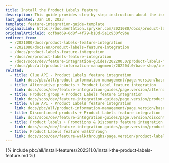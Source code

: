 ```yaml
---
title: Install the Product Labels feature
description: This guide provides step-by-step instruction about the isntallation of the Product Lables feature
last_updated: Jan 10, 2023
template: feature-integration-guide-template
originalLink: https://documentation.spryker.com/2021080/docs/product-labels-feature-integration
originalArticleId: ccfbad69-0d8f-4f79-b10d-5e1c930fc9be
redirect_from:
  - /2021080/docs/product-labels-feature-integration
  - /2021080/docs/en/product-labels-feature-integration
  - /docs/product-labels-feature-integration
  - /docs/en/product-labels-feature-integration
  - /docs/scos/dev/feature-integration-guides/202200.0/product-labels-feature-integration.html
  - /docs/pbc/all/product-information-management/202204.0/base-shop/install-and-upgrade/install-features/install-the-product-labels-feature.html
related:
  - title: Glue API - Product Labels feature integration
    link: docs/pbc/all/product-information-management/page.version/base-shop/install-and-upgrade/install-glue-api/install-the-product-labels-glue-api.html
  - title: Alternative products + Product Label feature integration
    link: docs/scos/dev/feature-integration-guides/page.version/alternative-products-product-label-feature-integration.html
  - title: Product group + Product Labels feature integration
    link: docs/scos/dev/feature-integration-guides/page.version/product-group-product-labels-feature-integration.html
  - title: Glue API - Product Labels feature integration
    link: docs/pbc/all/product-information-management/page.version/base-shop/install-and-upgrade/install-glue-api/install-the-product-labels-glue-api.html
  - title: Discontinued products + Product Labels feature integration
    link: docs/scos/dev/feature-integration-guides/page.version/discontinued-products-product-labels-feature-integration.html
  - title: Product labels + Promotions & Discounts feature integration
    link: docs/scos/dev/feature-integration-guides/page.version/product-labels-promotions-and-discounts-feature-integration.html
  - title: Product Labels feature walkthrough
    link: docs/scos/dev/feature-walkthroughs/page.version/product-labels-feature-walkthrough.html
---
```


{% include pbc/all/install-features/202311.0/install-the-product-labels-feature.md %} <!-- To edit, see /_includes/pbc/all/install-features/202311.0/install-the-product-labels-feature.md -->
